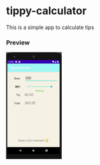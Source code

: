 # tippy-calculator

This is a simple app to calculate tips



### Preview

<img src="/readmeImages/Screenshot 2021-02-25 095831.jpg" width="30%">
